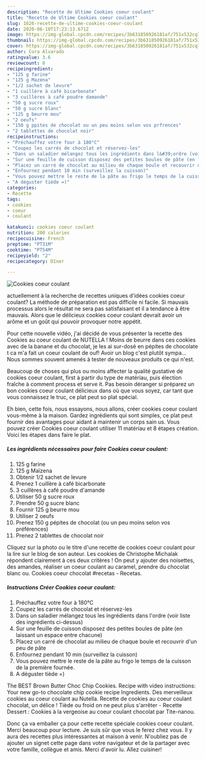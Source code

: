 ```yaml
---
description: "Recette de Ultime Cookies coeur coulant"
title: "Recette de Ultime Cookies coeur coulant"
slug: 1626-recette-de-ultime-cookies-coeur-coulant
date: 2020-06-10T17:23:13.671Z
image: https://img-global.cpcdn.com/recipes/3b631850926181af/751x532cq70/cookies-coeur-coulant-photo-principale-de-la-recette.jpg
thumbnail: https://img-global.cpcdn.com/recipes/3b631850926181af/751x532cq70/cookies-coeur-coulant-photo-principale-de-la-recette.jpg
cover: https://img-global.cpcdn.com/recipes/3b631850926181af/751x532cq70/cookies-coeur-coulant-photo-principale-de-la-recette.jpg
author: Cora Alvarado
ratingvalue: 3.6
reviewcount: 8
recipeingredient:
- "125 g farine"
- "125 g Mazena"
- "1/2 sachet de levure"
- "1 cuillère à café bicarbonate"
- "3 cuillères à café poudre damande"
- "50 g sucre roux"
- "50 g sucre blanc"
- "125 g beurre mou"
- "2 oeufs"
- "150 g ppites de chocolat ou un peu moins selon vos prfrences"
- "2 tablettes de chocolat noir"
recipeinstructions:
- "Préchauffez votre four à 180°C"
- "Coupez les carrés de chocolat et réservez-les"
- "Dans un saladier mélangez tous les ingrédients dans l&#39;ordre (voir liste des ingrédients ci-dessus)"
- "Sur une feuille de cuisson disposez des petites boules de pâte (en laissant un espace entre chacune)"
- "Placez un carré de chocolat au milieu de chaque boule et recouvrir d&#39;un peu de pâte"
- "Enfournez pendant 10 min (surveillez la cuisson)"
- "Vous pouvez mettre le reste de la pâte au frigo le temps de la cuisson de la première fournée."
- "A déguster tiède =)"
categories:
- Recette
tags:
- cookies
- coeur
- coulant

katakunci: cookies coeur coulant 
nutrition: 200 calories
recipecuisine: French
preptime: "PT31M"
cooktime: "PT54M"
recipeyield: "2"
recipecategory: Dîner

---
```



![Cookies coeur coulant](https://img-global.cpcdn.com/recipes/3b631850926181af/751x532cq70/cookies-coeur-coulant-photo-principale-de-la-recette.jpg)

actuellement à la recherche de recettes uniques d'idées cookies coeur coulant? La méthode de préparation est pas difficile ni facile. Si mauvais processus alors le résultat ne sera pas satisfaisant et il a tendance à être mauvais. Alors que le délicieux cookies coeur coulant devrait avoir un arôme et un goût qui pouvoir provoquer notre appétit.

Pour cette nouvelle vidéo, j&#39;ai décidé de vous présenter la recette des Cookies au coeur coulant de NUTELLA ! Moins de beurre dans ces cookies avec de la banane et du chocolat, je les ai sur-dosé en pépites de chocolate t ca m&#39;a fait un coeur coulant de ouf! Avoir un blog c&#39;est plutôt sympa… Nous sommes souvent amenés à tester de nouveaux produits ce qui n&#39;est.

Beaucoup de choses qui plus ou moins affecter la qualité gustative de cookies coeur coulant, first à partir du type de matériau, puis élection fraîche à comment process et serve it. Pas besoin déranger si préparez un bon cookies coeur coulant délicieux dans où que vous soyez, car tant que vous connaissez le truc, ce plat peut so plat spécial.


Eh bien, cette fois, nous essayons, nous allons, créer cookies coeur coulant vous-même à la maison. Gardez ingrédients qui sont simples, ce plat peut fournir des avantages pour aidant à maintenir un corps sain us. Vous pouvez créer Cookies coeur coulant utiliser 11 matériau et 8 étapes création. Voici les étapes dans faire le plat.

<!--inarticleads1-->

##### Les ingrédients nécessaires pour faire Cookies coeur coulant:

1.  125 g farine
1.  125 g Maïzena
1. Obtenir 1/2 sachet de levure
1. Prenez 1 cuillère à café bicarbonate
1.  3 cuillères à café poudre d&#39;amande
1. Utiliser 50 g sucre roux
1. Prendre 50 g sucre blanc
1. Fournir 125 g beurre mou
1. Utiliser 2 oeufs
1. Prenez 150 g pépites de chocolat (ou un peu moins selon vos préférences)
1. Prenez 2 tablettes de chocolat noir


Cliquez sur la photo ou le titre d&#39;une recette de cookies coeur coulant pour la lire sur le blog de son auteur. Les cookies de Christophe Michalak répondent clairement à ces deux critères ! On peut y ajouter des noisettes, des amandes, réaliser un coeur coulant au caramel, prendre du chocolat blanc ou. Cookies coeur chocolat #recetas - Recetas. 

<!--inarticleads2-->

##### Instructions Créer Cookies coeur coulant:

1. Préchauffez votre four à 180°C
1. Coupez les carrés de chocolat et réservez-les
1. Dans un saladier mélangez tous les ingrédients dans l&#39;ordre (voir liste des ingrédients ci-dessus)
1. Sur une feuille de cuisson disposez des petites boules de pâte (en laissant un espace entre chacune)
1. Placez un carré de chocolat au milieu de chaque boule et recouvrir d&#39;un peu de pâte
1. Enfournez pendant 10 min (surveillez la cuisson)
1. Vous pouvez mettre le reste de la pâte au frigo le temps de la cuisson de la première fournée.
1. A déguster tiède =)


The BEST Brown Butter Choc Chip Cookies. Recipe with video instructions: Your new go-to chocolate chip cookie recipe Ingredients. Des merveilleux cookies au coeur coulant au Nutella. Recette de cookies au coeur coulant chocolat, un délice ! Tiède ou froid on ne peut plus s&#39;arrêter - Recette Dessert : Cookies à la vergeoise au coeur coulant chocolat par Tite-nanou. 


Donc ça va emballer ça pour cette recette spéciale cookies coeur coulant. Merci beaucoup pour lecture. Je suis sûr que vous le ferez chez vous. Il y aura des recettes plus  intéressantes at maison à venir. N'oubliez pas de ajouter un signet cette page dans votre navigateur et de la partager avec votre famille, collègue et amis. Merci d'avoir lu. Allez cuisiner!
